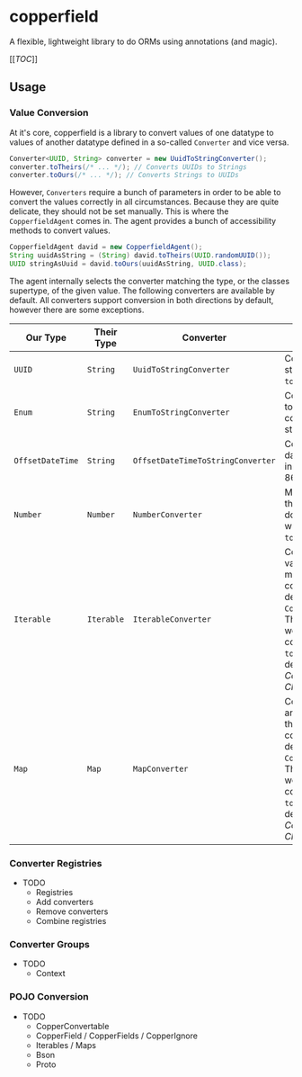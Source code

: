 # copperfield

A flexible, lightweight library to do ORMs using annotations (and magic).

[[_TOC_]]

## Usage

### Value Conversion

At it's core, copperfield is a library to convert values of one datatype to values of another datatype defined in a so-called `Converter` and vice
versa.

```java
Converter<UUID, String> converter = new UuidToStringConverter();
converter.toTheirs(/* ... */); // Converts UUIDs to Strings
converter.toOurs(/* ... */); // Converts Strings to UUIDs
```

However, `Converters` require a bunch of parameters in order to be able to convert the values correctly in all circumstances. Because they are quite
delicate, they should not be set manually. This is where the `CopperfieldAgent` comes in. The agent provides a bunch of accessibility methods to
convert values.

```java
CopperfieldAgent david = new CopperfieldAgent();
String uuidAsString = (String) david.toTheirs(UUID.randomUUID());
UUID stringAsUuid = david.toOurs(uuidAsString, UUID.class); 
```

The agent internally selects the converter matching the type, or the classes supertype, of the given value. The following converters are available by
default. All converters support conversion in both directions by default, however there are some exceptions.

| Our Type | Their Type | Converter | Comment |
| ---------- | ----------- | --------- | ------- |
| `UUID` | `String` | `UuidToStringConverter` | Converts uuids to strings using `toString()`. |
| `Enum` | `String` | `EnumToStringConverter` | Converts enums to their name corresponding strings. |
| `OffsetDateTime` | `String` | `OffsetDateTimeToStringConverter` | Converts datetime instances to ISO 8601 strings. |
| `Number` | `Number` | `NumberConverter` | Makes sure that the number type does not get lost when converting `toOurs()`. |
| `Iterable` | `Iterable` | `IterableConverter` | Converts all values using the matching converters defined for the `CopperfieldAgent`. This will only work when converting `toTheirs` by default. See _Converting Classes_ |
| `Map` | `Map` | `MapConverter` | Converts all keys and values using the matching converters defined for the `CopperfieldAgent`. This will only work when converting `toTheirs` by default. See _Converting Classes_  |

### Converter Registries

* TODO
    * Registries
    * Add converters
    * Remove converters
    * Combine registries

### Converter Groups

* TODO
    * Context
    
### POJO Conversion

* TODO
    * CopperConvertable
    * CopperField / CopperFields / CopperIgnore
    * Iterables / Maps
    * Bson
    * Proto
